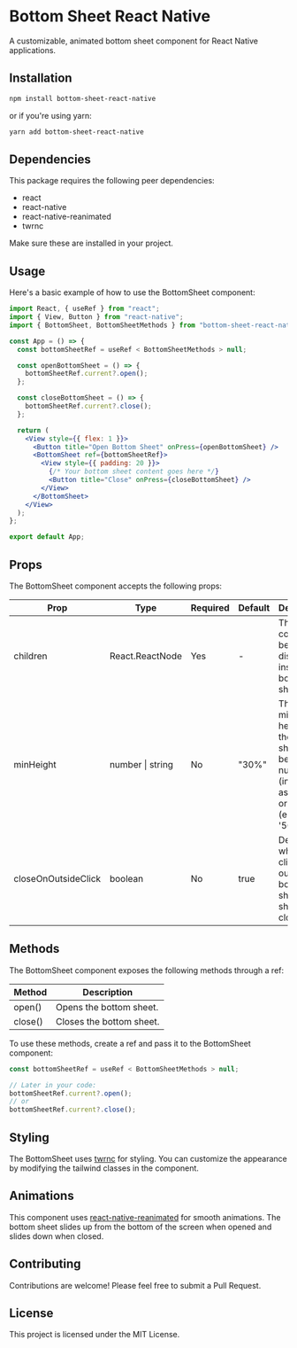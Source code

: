 # Bottom Sheet React Native

A customizable, animated bottom sheet component for React Native applications.

## Installation

```bash
npm install bottom-sheet-react-native
```

or if you're using yarn:

```bash
yarn add bottom-sheet-react-native
```

## Dependencies

This package requires the following peer dependencies:

- react
- react-native
- react-native-reanimated
- twrnc

Make sure these are installed in your project.

## Usage

Here's a basic example of how to use the BottomSheet component:

```jsx
import React, { useRef } from "react";
import { View, Button } from "react-native";
import { BottomSheet, BottomSheetMethods } from "bottom-sheet-react-native";

const App = () => {
  const bottomSheetRef = useRef < BottomSheetMethods > null;

  const openBottomSheet = () => {
    bottomSheetRef.current?.open();
  };

  const closeBottomSheet = () => {
    bottomSheetRef.current?.close();
  };

  return (
    <View style={{ flex: 1 }}>
      <Button title="Open Bottom Sheet" onPress={openBottomSheet} />
      <BottomSheet ref={bottomSheetRef}>
        <View style={{ padding: 20 }}>
          {/* Your bottom sheet content goes here */}
          <Button title="Close" onPress={closeBottomSheet} />
        </View>
      </BottomSheet>
    </View>
  );
};

export default App;
```

## Props

The BottomSheet component accepts the following props:

| Prop                | Type             | Required | Default | Description                                                                                                |
| ------------------- | ---------------- | -------- | ------- | ---------------------------------------------------------------------------------------------------------- |
| children            | React.ReactNode  | Yes      | -       | The content to be displayed inside the bottom sheet.                                                       |
| minHeight           | number \| string | No       | "30%"   | The minimum height of the bottom sheet. Can be a number (interpreted as pixels) or a string (e.g., '50%'). |
| closeOnOutsideClick | boolean          | No       | true    | Determines whether clicking outside the bottom sheet should close it.                                      |

## Methods

The BottomSheet component exposes the following methods through a ref:

| Method  | Description              |
| ------- | ------------------------ |
| open()  | Opens the bottom sheet.  |
| close() | Closes the bottom sheet. |

To use these methods, create a ref and pass it to the BottomSheet component:

```jsx
const bottomSheetRef = useRef < BottomSheetMethods > null;

// Later in your code:
bottomSheetRef.current?.open();
// or
bottomSheetRef.current?.close();
```

## Styling

The BottomSheet uses [twrnc](https://github.com/jaredh159/tailwind-react-native-classnames) for styling. You can customize the appearance by modifying the tailwind classes in the component.

## Animations

This component uses [react-native-reanimated](https://docs.swmansion.com/react-native-reanimated/) for smooth animations. The bottom sheet slides up from the bottom of the screen when opened and slides down when closed.

## Contributing

Contributions are welcome! Please feel free to submit a Pull Request.

## License

This project is licensed under the MIT License.
